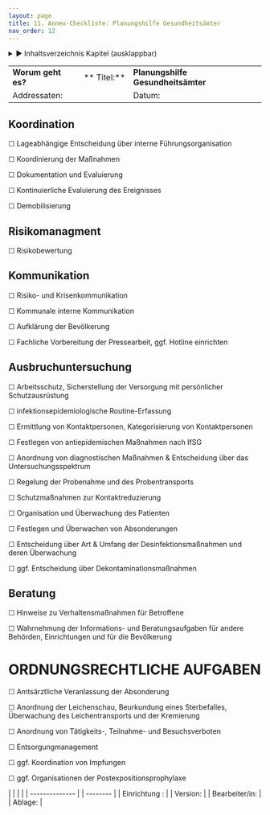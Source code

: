 ```yaml
---
layout: page
title: 11. Annex-Checkliste: Planungshilfe Gesundheitsämter
nav_order: 12
---
```

 
<details markdown="block"> 
  <summary> 
      &#9658; Inhaltsverzeichnis Kapitel (ausklappbar) 
  </summary>
 
1. TOC
{:toc}
 </details>
 
   <p></p>
 
 
|                    |             |                                    |
| ------------------ | ----------- | ---------------------------------- |
| **Worum geht es?** | ** Titel:** | **Planungshilfe Gesundheitsämter** |
| Addressaten:       |             | Datum:                             |

## 

## Koordination

☐ Lageabhängige Entscheidung über interne Führungsorganisation

☐ Koordinierung der Maßnahmen

☐ Dokumentation und Evaluierung

☐ Kontinuierliche Evaluierung des Ereignisses

☐ Demobilisierung

## Risikomanagment

☐ Risikobewertung

## Kommunikation

☐ Risiko- und Krisenkommunikation

☐ Kommunale interne Kommunikation

☐ Aufklärung der Bevölkerung

☐ Fachliche Vorbereitung der Pressearbeit, ggf. Hotline einrichten

## Ausbruchuntersuchung

☐ Arbeitsschutz, Sicherstellung der Versorgung mit persönlicher
Schutzausrüstung

☐ infektionsepidemiologische Routine-Erfassung

☐ Ermittlung von Kontaktpersonen, Kategorisierung von Kontaktpersonen

☐ Festlegen von antiepidemischen Maßnahmen nach IfSG

☐ Anordnung von diagnostischen Maßnahmen & Entscheidung über das
Untersuchungsspektrum

☐ Regelung der Probenahme und des Probentransports

☐ Schutzmaßnahmen zur Kontaktreduzierung

☐ Organisation und Überwachung des Patienten

☐ Festlegen und Überwachen von Absonderungen

☐ Entscheidung über Art & Umfang der Desinfektionsmaßnahmen und deren
Überwachung

☐ ggf. Entscheidung über Dekontaminationsmaßnahmen

## Beratung

☐ Hinweise zu Verhaltensmaßnahmen für Betroffene

☐ Wahrnehmung der Informations- und Beratungsaufgaben für andere
Behörden, Einrichtungen und für die Bevölkerung

# ORDNUNGSRECHTLICHE AUFGABEN

☐ Amtsärztliche Veranlassung der Absonderung

☐ Anordnung der Leichenschau, Beurkundung eines Sterbefalles,
Überwachung des Leichentransports und der Kremierung

☐ Anordnung von Tätigkeits-, Teilnahme- und Besuchsverboten

☐ Entsorgungmanagement

☐ ggf. Koordination von Impfungen

☐ ggf. Organisationen der Postexpositionsprophylaxe

|                |  |          |
| -------------- |  | -------- |
| Einrichtung :  |  | Version: |
| Bearbeiter/in: |  | Ablage:  |

<div class="section fnlist" data-role="doc-footnotes">

</div>
